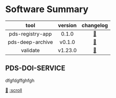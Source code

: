 
Software Summary
================
  

|tool|version|changelog|
| :---: | :---: | :---: |
|pds-registry-app|0.1.0|[:footprints:](http://nasa-pds.github.io/pds-registry-app/CHANGELOG.html#010-2020-03-31)|
|pds-deep-archive|v0.1.0|[:footprints:](http://nasa-pds.github.io/pds-deep-archive/CHANGELOG.html#v0.1.0-2020-04-24)|
|validate|v1.23.0|[:footprints:](http://nasa-pds.github.io/validate/CHANGELOG.html#v1230-2020-05-08)|


## PDS-DOI-SERVICE

dfgfdgffghfgh

[:footprints:](http://nasa-pds.github.io/validate/CHANGELOG.html#v1230-2020-05-08) [:scroll](http://nasa-pds.github.io/validate/CHANGELOG.html#v1230-2020-05-08)
